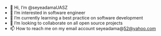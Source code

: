 - 👋 Hi, I’m @seyeadamaUASZ
- 👀 I’m interested in software engineer
- 🌱 I’m currently learning a best practice on software development
- 💞️ I’m looking to collaborate on all open source projects
- 📫 How to reach me on my email account seyeadama@52@yahoo.com

<!---
seyeadamaUASZ/seyeadamaUASZ is a ✨ special ✨ repository because its `README.md` (this file) appears on your GitHub profile.
You can click the Preview link to take a look at your changes.
--->

